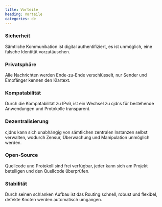 ```yaml
---
title: Vorteile
heading: Vorteile
categories: de
---
```

<div class="pure-u-sm-1-2 pure-u-md-1-3 feature">
    <h3>Sicherheit</h3>
    <i class="fa fa-lock"></i>
    <p>Sämtliche Kommunikation ist digital authentifiziert, es ist unmöglich, eine falsche Identität vorzutäuschen.</p>
</div>

<div class="pure-u-sm-1-2 pure-u-md-1-3 feature">
    <h3>Privatsphäre</h3>
    <i class="fa fa-eye"></i>
    <p>Alle Nachrichten werden Ende-zu-Ende verschlüsselt, nur Sender und Empfänger kennen den Klartext.</p>
</div>

<div class="pure-u-sm-1-2 pure-u-md-1-3 feature">
    <h3>Kompatabilität</h3>
    <i class="fa fa-globe"></i>
    <p>Durch die Kompatabilität zu IPv6, ist ein Wechsel zu cjdns für bestehende Anwendungen und Protokolle transparent. </p>
</div>

<div class="pure-u-sm-1-2 pure-u-md-1-3 feature">
    <h3>Dezentralisierung</h3>
    <i class="fa fa-sitemap"></i>
    <p>cjdns kann sich unabhängig von sämtlichen zentralen Instanzen selbst verwalten, wodurch Zensur, Überwachung und Manipulation unmöglich werden.</p>
</div>

<div class="pure-u-sm-1-2 pure-u-md-1-3 feature">
    <h3>Open-Source</h3>
    <i class="fa fa-users"></i>
    <p>Quellcode und Protokoll sind frei verfügbar, jeder kann sich am Projekt beteiligen und den Quellcode überprüfen.</p>
</div>

<div class="pure-u-sm-1-2 pure-u-md-1-3 feature">
    <h3>Stabilität</h3>
    <i class="fa fa-tachometer"></i>
    <p>Durch seinen schlanken Aufbau ist das Routing schnell, robust und flexibel, defekte Knoten werden automatisch umgangen.</p>
</div>
